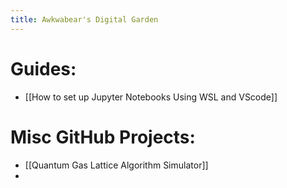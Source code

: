 ```yaml
---
title: Awkwabear's Digital Garden
---
```


# Guides:
- [[How to set up Jupyter Notebooks Using WSL and VScode]]
# Misc GitHub Projects:
- [[Quantum Gas Lattice Algorithm Simulator]]
- 
